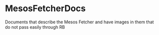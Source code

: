 # MesosFetcherDocs
Documents that describe the Mesos Fetcher and have images in them that do not pass easily through RB
